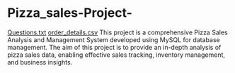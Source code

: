 # Pizza_sales-Project-
[Questions.txt](https://github.com/user-attachments/files/16318745/Questions.txt)
[order_details.csv](https://github.com/user-attachments/files/16318749/order_details.csv)
This project is a comprehensive Pizza Sales Analysis and Management System developed using MySQL for database management. The aim of this project is to provide an in-depth analysis of pizza sales data, enabling effective sales tracking, inventory management, and business insights.
